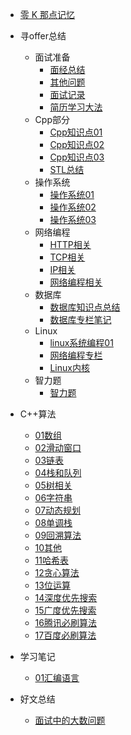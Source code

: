 * [零 K 那点记忆](/README.md)

* 寻offer总结
  * 面试准备  
    * [面经总结](/寻offer总结/我要进大厂/面经总结.md)
    * [其他问题](/寻offer总结/我要进大厂/其他问题.md)
    * [面试记录](/寻offer总结/我要进大厂/面试记录.md)
    * [简历学习大法](/寻offer总结/我要进大厂/简历学习大法.md)
  * Cpp部分
    * [Cpp知识点01](/寻offer总结/Cpp基础/Cpp知识点01.md)
    * [Cpp知识点02](/寻offer总结/Cpp基础/Cpp知识点02.md)
    * [Cpp知识点03](/寻offer总结/Cpp基础/Cpp知识点03.md)
    * [STL总结](/寻offer总结/Cpp基础/STL总结.md)
  * 操作系统
    * [操作系统01](/寻offer总结/操作系统/操作系统01.md) 
    * [操作系统02](/寻offer总结/操作系统/操作系统02.md) 
    * [操作系统03](/寻offer总结/操作系统/操作系统03.md) 
  * 网络编程
    * [HTTP相关](/寻offer总结/计算机网络/HTTP相关.md) 
    * [TCP相关](/寻offer总结/计算机网络/TCP相关.md) 
    * [IP相关](/寻offer总结/计算机网络/IP相关.md) 
    * [网络编程相关](/寻offer总结/计算机网络/网络编程相关.md) 
  * 数据库
    * [数据库知识点总结](/寻offer总结/数据库/数据库知识点总结.md) 
    * [数据库专栏笔记](/寻offer总结/数据库/数据库专栏学习/数据库专栏笔记.md) 
  * Linux
    * [linux系统编程01](/寻offer总结/linux编程/Linux系统编程1.md)
    * [网络编程专栏](/寻offer总结/计算机网络/网络编程专栏学习/网络编程学习笔记.md)
    * [Linux内核](/寻offer总结/linux编程/Linux内核.md)
  * 智力题
    * [智力题](/寻offer总结/智力题/智力题01.md)

* C++算法
  * [01数组](/算法/我要进大厂/01数组.md)
  * [02滑动窗口](/算法/我要进大厂/02滑动窗口.md)
  * [03链表](/算法/我要进大厂/03链表.md)
  * [04栈和队列](/算法/我要进大厂/04栈和队列.md)
  * [05树相关](/算法/我要进大厂/05树相关.md)
  * [06字符串](/算法/我要进大厂/06字符串.md)
  * [07动态规划](/算法/我要进大厂/07动态规划.md)
  * [08单调栈](/算法/我要进大厂/08单调栈.md)
  * [09回溯算法](/算法/我要进大厂/09回溯算法.md)
  * [10其他](/算法/我要进大厂/10其他.md)
  * [11哈希表](/算法/我要进大厂/11哈希表.md)
  * [12贪心算法](/算法/我要进大厂/12贪心算法.md)
  * [13位运算](/算法/我要进大厂/13位运算.md)
  * [14深度优先搜索](/算法/我要进大厂/14深度优先搜索.md])
  * [15广度优先搜索](/算法/我要进大厂/15广度优先搜索.md)
  * [16腾讯必刷算法](/算法/我要进大厂/16腾讯必刷算法.md)
  * [17百度必刷算法](/算法/我要进大厂/17百度必刷算法.md)

* 学习笔记
  * [01汇编语言](/学习笔记/01汇编语言.md)

* 好文总结
  * [面试中的大数问题](/好文总结/面试中的大数问题.md)


